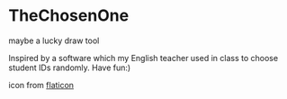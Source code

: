 # TheChosenOne

maybe a lucky draw tool

Inspired by a software which my English teacher used in class to choose student IDs randomly.
Have fun:)

icon from [flaticon](https://www.flaticon.com/) 
